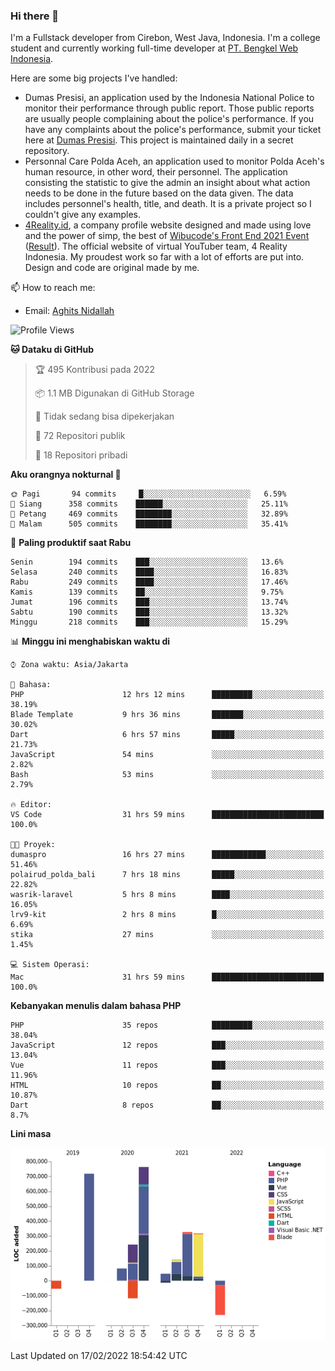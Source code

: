 ### Hi there 👋
I'm a Fullstack developer from Cirebon, West Java, Indonesia. I'm a college student and currently working full-time developer at [PT. Bengkel Web Indonesia](https://github.com/PT-Bengkel-Web-Indonesia).

Here are some big projects I've handled:
- Dumas Presisi, an application used by the Indonesia National Police to monitor their performance through public report. Those public reports are usually people complaining about the police's performance. If you have any complaints about the police's performance, submit your ticket here at [Dumas Presisi](https://dumaspresisi.polri.go.id/dumaspro). This project is maintained daily in a secret repository.
- Personnal Care Polda Aceh, an application used to monitor Polda Aceh's human resource, in other word, their personnel. The application consisting the statistic to give the admin an insight about what action needs to be done in the future based on the data given. The data includes personnel's health, title, and death. It is a private project so I couldn't give any examples.
- [4Reality.id](https://4reality.id), a company profile website designed and made using love and the power of simp, the best of [Wibucode's Front End 2021 Event](https://github.com/wibucode02/submision-event-frontend-2021) ([Result](https://github.com/wibucode02/top-5-pemenang-event-front-end-wibucode-2021)). The official website of virtual YouTuber team, 4 Reality Indonesia. My proudest work so far with a lot of efforts are put into. Design and code are original made by me.

📫 How to reach me:
- Email: [Aghits Nidallah](mailto:yourlovelydev@gmail.com)

<!--START_SECTION:waka-->
![Profile Views](http://img.shields.io/badge/Profil%20dilihat-20-blue)

**🐱 Dataku di GitHub** 

> 🏆 495 Kontribusi pada 2022
 > 
> 📦 1.1 MB Digunakan di GitHub Storage 
 > 
> 🚫 Tidak sedang bisa dipekerjakan
 > 
> 📜 72 Repositori publik 
 > 
> 🔑 18 Repositori pribadi  
 > 
**Aku orangnya nokturnal 🦉** 

```text
🌞 Pagi       94 commits     █░░░░░░░░░░░░░░░░░░░░░░░░   6.59% 
🌆 Siang      358 commits    ██████░░░░░░░░░░░░░░░░░░░   25.11% 
🌃 Petang     469 commits    ████████░░░░░░░░░░░░░░░░░   32.89% 
🌙 Malam      505 commits    ████████░░░░░░░░░░░░░░░░░   35.41%

```
📅 **Paling produktif saat Rabu** 

```text
Senin        194 commits    ███░░░░░░░░░░░░░░░░░░░░░░   13.6% 
Selasa       240 commits    ████░░░░░░░░░░░░░░░░░░░░░   16.83% 
Rabu         249 commits    ████░░░░░░░░░░░░░░░░░░░░░   17.46% 
Kamis        139 commits    ██░░░░░░░░░░░░░░░░░░░░░░░   9.75% 
Jumat        196 commits    ███░░░░░░░░░░░░░░░░░░░░░░   13.74% 
Sabtu        190 commits    ███░░░░░░░░░░░░░░░░░░░░░░   13.32% 
Minggu       218 commits    ███░░░░░░░░░░░░░░░░░░░░░░   15.29%

```


📊 **Minggu ini menghabiskan waktu di** 

```text
⌚︎ Zona waktu: Asia/Jakarta

💬 Bahasa: 
PHP                      12 hrs 12 mins      █████████░░░░░░░░░░░░░░░░   38.19% 
Blade Template           9 hrs 36 mins       ███████░░░░░░░░░░░░░░░░░░   30.02% 
Dart                     6 hrs 57 mins       █████░░░░░░░░░░░░░░░░░░░░   21.73% 
JavaScript               54 mins             ░░░░░░░░░░░░░░░░░░░░░░░░░   2.82% 
Bash                     53 mins             ░░░░░░░░░░░░░░░░░░░░░░░░░   2.79%

🔥 Editor: 
VS Code                  31 hrs 59 mins      █████████████████████████   100.0%

🐱‍💻 Proyek: 
dumaspro                 16 hrs 27 mins      ████████████░░░░░░░░░░░░░   51.46% 
polairud_polda_bali      7 hrs 18 mins       █████░░░░░░░░░░░░░░░░░░░░   22.82% 
wasrik-laravel           5 hrs 8 mins        ████░░░░░░░░░░░░░░░░░░░░░   16.05% 
lrv9-kit                 2 hrs 8 mins        █░░░░░░░░░░░░░░░░░░░░░░░░   6.69% 
stika                    27 mins             ░░░░░░░░░░░░░░░░░░░░░░░░░   1.45%

💻 Sistem Operasi: 
Mac                      31 hrs 59 mins      █████████████████████████   100.0%

```

**Kebanyakan menulis dalam bahasa PHP** 

```text
PHP                      35 repos            █████████░░░░░░░░░░░░░░░░   38.04% 
JavaScript               12 repos            ███░░░░░░░░░░░░░░░░░░░░░░   13.04% 
Vue                      11 repos            ███░░░░░░░░░░░░░░░░░░░░░░   11.96% 
HTML                     10 repos            ██░░░░░░░░░░░░░░░░░░░░░░░   10.87% 
Dart                     8 repos             ██░░░░░░░░░░░░░░░░░░░░░░░   8.7%

```


**Lini masa**

![Chart not found](https://raw.githubusercontent.com/NikarashiHatsu/NikarashiHatsu/master/charts/bar_graph.png) 


 Last Updated on 17/02/2022 18:54:42 UTC
<!--END_SECTION:waka-->
